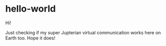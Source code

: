# hello-world

Hi!

Just checking if my super Jupterian virtual communication works here on Earth too.
Hope it does!
